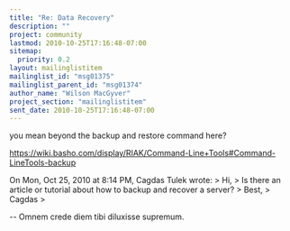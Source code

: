 ```yaml
---
title: "Re: Data Recovery"
description: ""
project: community
lastmod: 2010-10-25T17:16:48-07:00
sitemap:
  priority: 0.2
layout: mailinglistitem
mailinglist_id: "msg01375"
mailinglist_parent_id: "msg01374"
author_name: "Wilson MacGyver"
project_section: "mailinglistitem"
sent_date: 2010-10-25T17:16:48-07:00
---
```



you mean beyond the backup and restore command here?

https://wiki.basho.com/display/RIAK/Command-Line+Tools#Command-LineTools-backup

On Mon, Oct 25, 2010 at 8:14 PM, Cagdas Tulek  wrote:
&gt; Hi,
&gt; Is there an article or tutorial about how to backup and recover a server?
&gt; Best,
&gt; Cagdas
&gt;


-- 
Omnem crede diem tibi diluxisse supremum.

